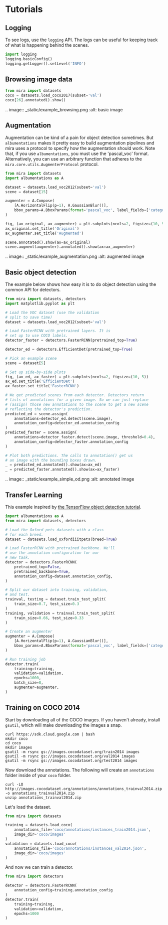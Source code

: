 # Tutorials

## Logging

To see logs, use the `logging` API. The logs can be
useful for keeping track of what is happening behind
the scenes.

```python
import logging
logging.basicConfig()
logging.getLogger().setLevel('INFO')
```

## Browsing image data

```python
from mira import datasets
coco = datasets.load_coco2017(subset='val')
coco[26].annotated().show()
```

.. image:: _static/example_browsing.png
    :alt: basic image

## Augmentation

Augmentation can be kind of a pain for
object detection sometimes. But `albumentations`
makes it pretty easy to build augmentation pipelines
and mira uses a protocol to specify how the augmentation
should work. Note that, if you use `albumentations`, you
must use the 'pascal_voc' format. Alternatively, you can use
an arbitrary function that adheres to the `mira.core.utils.AugmenterProtocol`
protocol.

```python
from mira import datasets
import albumentations as A

dataset = datasets.load_voc2012(subset='val')
scene = dataset[15]

augmenter = A.Compose(
    [A.HorizontalFlip(p=1), A.GaussianBlur()],
    bbox_params=A.BboxParams(format='pascal_voc', label_fields=['categories']),
)

fig, (ax_original, ax_augmenter) = plt.subplots(ncols=2, figsize=(10, 5))
ax_original.set_title('Original')
ax_augmenter.set_title('Augmented')

scene.annotated().show(ax=ax_original)
scene.augment(augmenter).annotated().show(ax=ax_augmenter)
```

.. image:: _static/example_augmentation.png
    :alt: augmented image

## Basic object detection

The example below shows how easy it is to
do object detection using the common API
for detectors.

```python
from mira import datasets, detectors
import matplotlib.pyplot as plt

# Load the VOC dataset (use the validation
# split to save time)
dataset = datasets.load_voc2012(subset='val')

# Load FasterRCNN with pretrained layers. It is
# set up to use COCO labels.
detector_faster = detectors.FasterRCNN(pretrained_top=True)

detector_ed = detectors.EfficientDet(pretrained_top=True)

# Pick an example scene
scene = dataset[5]

# Set up side-by-side plots
fig, (ax_ed, ax_faster) = plt.subplots(ncols=2, figsize=(10, 5))
ax_ed.set_title('EfficientDet')
ax_faster.set_title('FasterRCNN')

# We get predicted scenes from each detector. Detectors return
# lists of annotations for a given image. So we can just replace
# (assign) those new annotations to the scene to get a new scene
# reflecting the detector's prediction.
predicted_ed = scene.assign(
    annotations=detector_ed.detect(scene.image),
    annotation_config=detector_ed.annotation_config
)
predicted_faster = scene.assign(
    annotations=detector_faster.detect(scene.image, threshold=0.4),
    annotation_config=detector_faster.annotation_config
)

# Plot both predictions. The calls to annotation() get us
# an image with the bounding boxes drawn.
_ = predicted_ed.annotated().show(ax=ax_ed)
_ = predicted_faster.annotated().show(ax=ax_faster)
```

.. image:: _static/example_simple_od.png
    :alt: annotated image

## Transfer Learning
This example inspired by [the TensorFlow object detection tutorial](https://github.com/tensorflow/models/blob/master/research/object_detection/g3doc/running_pets.md).

```python
import albumentations as A
from mira import datasets, detectors

# Load the Oxford pets datasets with a class
# for each breed.
dataset = datasets.load_oxfordiiitpets(breed=True)

# Load FasterRCNN with pretrained backbone. We'll
# use the annotation configuration for our
# new task.
detector = detectors.FasterRCNN(
    pretrained_top=False,
    pretrained_backbone=True,
    annotation_config=dataset.annotation_config,
)

# Split our dataset into training, validation,
# and test.
trainval, testing = dataset.train_test_split(
    train_size=0.7, test_size=0.3
)
training, validation = trainval.train_test_split(
    train_size=0.66, test_size=0.33
)

# Create an augmenter
augmenter = A.Compose(
    [A.HorizontalFlip(p=1), A.GaussianBlur()],
    bbox_params=A.BboxParams(format='pascal_voc', label_fields=['categories']),
)

# Run training job
detector.train(
    training=training,
    validation=validation,
    epochs=1000,
    batch_size=8,
    augmenter=augmenter,
)
```

## Training on COCO 2014

Start by downloading all of the COCO images. If you haven't already, install `gsutil`, which will make downloading the images a snap.

```shell
curl https://sdk.cloud.google.com | bash
mkdir coco
cd coco
mkdir images
gsutil -m rsync gs://images.cocodataset.org/train2014 images
gsutil -m rsync gs://images.cocodataset.org/val2014 images
gsutil -m rsync gs://images.cocodataset.org/test2014 images
```

Now download the annotations. The following will create an `annotations` folder inside of your `coco` folder.
```shell
curl -LO  http://images.cocodataset.org/annotations/annotations_trainval2014.zip -o annotations_trainval2014.zip
unzip annotations_trainval2014.zip
```

Let's load the dataset.

```python
from mira import datasets

training = datasets.load_coco(
    annotations_file='coco/annotations/instances_train2014.json',
    image_dir='coco/images'
)
validation = datasets.load_coco(
    annotations_file='coco/annotations/instances_val2014.json',
    image_dir='coco/images'
)
```

And now we can train a detector.

```python
from mira import detectors

detector = detectors.FasterRCNN(
    annotation_config=training.annotation_config
)
detector.train(
    training=training,
    validation=validation,
    epochs=1000
)
```
